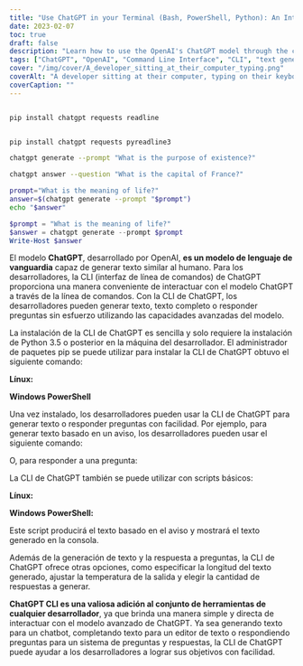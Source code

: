 ```yaml
---
title: "Use ChatGPT in your Terminal (Bash, PowerShell, Python): An Introduction to the ChatGPT CLI Tool for Developers"
date: 2023-02-07
toc: true
draft: false
description: "Learn how to use the OpenAI's ChatGPT model through the convenient Command Line Interface (CLI) for text generation and question answering with ease."
tags: ["ChatGPT", "OpenAI", "Command Line Interface", "CLI", "text generation", "question answering", "developer toolkit", "pip package manager", "Python 3.5", "PowerShell", "Bash"]
cover: "/img/cover/A_developer_sitting_at_their_computer_typing.png"
coverAlt: "A developer sitting at their computer, typing on their keyboard with the ChatGPT CLI open on their terminal."
coverCaption: ""
---
```

```bash

pip install chatgpt requests readline

```
```powershell

pip install chatgpt requests pyreadline3

```
```bash
chatgpt generate --prompt "What is the purpose of existence?"
```
```bash
chatgpt answer --question "What is the capital of France?"
```
```bash
prompt="What is the meaning of life?"
answer=$(chatgpt generate --prompt "$prompt")
echo "$answer"
```
```powershell
$prompt = "What is the meaning of life?"
$answer = chatgpt generate --prompt $prompt
Write-Host $answer
```
 El modelo **ChatGPT**, desarrollado por OpenAI, **es un modelo de lenguaje de vanguardia** capaz de generar texto similar al humano. Para los desarrolladores, la CLI (interfaz de línea de comandos) de ChatGPT proporciona una manera conveniente de interactuar con el modelo ChatGPT a través de la línea de comandos. Con la CLI de ChatGPT, los desarrolladores pueden generar texto, texto completo o responder preguntas sin esfuerzo utilizando las capacidades avanzadas del modelo.  La instalación de la CLI de ChatGPT es sencilla y solo requiere la instalación de Python 3.5 o posterior en la máquina del desarrollador. El administrador de paquetes pip se puede utilizar para instalar la CLI de ChatGPT obtuvo el siguiente comando:  **Línux:**  **Windows PowerShell**  Una vez instalado, los desarrolladores pueden usar la CLI de ChatGPT para generar texto o responder preguntas con facilidad. Por ejemplo, para generar texto basado en un aviso, los desarrolladores pueden usar el siguiente comando:   O, para responder a una pregunta:   La CLI de ChatGPT también se puede utilizar con scripts básicos:  **Línux:**  **Windows PowerShell:**  Este script producirá el texto basado en el aviso y mostrará el texto generado en la consola.  Además de la generación de texto y la respuesta a preguntas, la CLI de ChatGPT ofrece otras opciones, como especificar la longitud del texto generado, ajustar la temperatura de la salida y elegir la cantidad de respuestas a generar.  **ChatGPT CLI es una valiosa adición al conjunto de herramientas de cualquier desarrollador**, ya que brinda una manera simple y directa de interactuar con el modelo avanzado de ChatGPT. Ya sea generando texto para un chatbot, completando texto para un editor de texto o respondiendo preguntas para un sistema de preguntas y respuestas, la CLI de ChatGPT puede ayudar a los desarrolladores a lograr sus objetivos con facilidad.